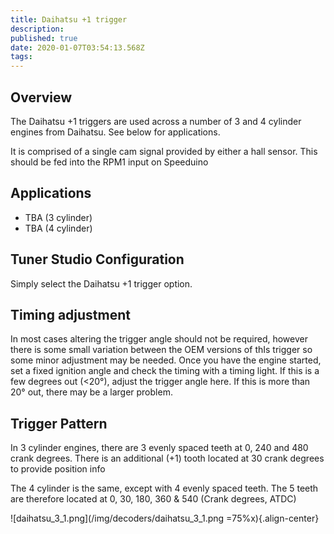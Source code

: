 ```yaml
---
title: Daihatsu +1 trigger
description: 
published: true
date: 2020-01-07T03:54:13.568Z
tags: 
---
```


## Overview
The Daihatsu +1 triggers are used across a number of 3 and 4 cylinder engines from Daihatsu. See below for applications.

It is comprised of a single cam signal provided by either a hall sensor. This should be fed into the RPM1 input on Speeduino

## Applications
-   TBA (3 cylinder)
-   TBA (4 cylinder)

## Tuner Studio Configuration
Simply select the Daihatsu +1 trigger option.

## Timing adjustment

In most cases altering the trigger angle should not be required, however there is some small variation between the OEM versions of thIs trigger so some minor adjustment may be needed. Once you have the engine started, set a fixed ignition angle and check the timing with a timing light. If this is a few degrees out (&lt;20°), adjust the trigger angle here. If this is more than 20° out, there may be a larger problem.

Trigger Pattern
---------------

In 3 cylinder engines, there are 3 evenly spaced teeth at 0, 240 and 480 crank degrees. There is an additional (+1) tooth located at 30 crank degrees to provide position info

The 4 cylinder is the same, except with 4 evenly spaced teeth. The 5 teeth are therefore located at 0, 30, 180, 360 & 540 (Crank degrees, ATDC)

![daihatsu_3_1.png](/img/decoders/daihatsu_3_1.png =75%x){.align-center}
